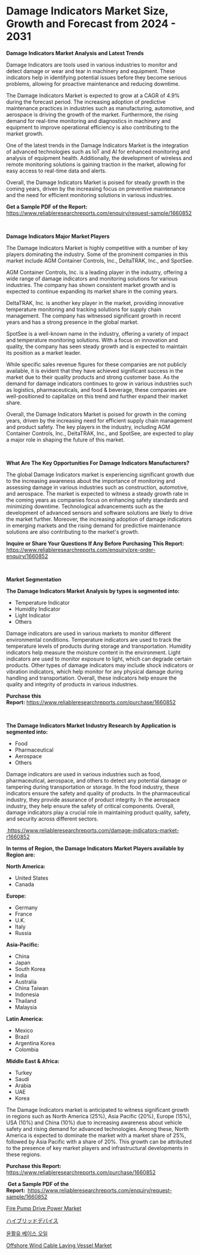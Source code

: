 <p><h1>Damage Indicators Market Size, Growth and Forecast from 2024 - 2031</h1></p><p><strong>Damage Indicators Market Analysis and Latest Trends</strong></p>
<p><p>Damage Indicators are tools used in various industries to monitor and detect damage or wear and tear in machinery and equipment. These indicators help in identifying potential issues before they become serious problems, allowing for proactive maintenance and reducing downtime.</p><p>The Damage Indicators Market is expected to grow at a CAGR of 4.9% during the forecast period. The increasing adoption of predictive maintenance practices in industries such as manufacturing, automotive, and aerospace is driving the growth of the market. Furthermore, the rising demand for real-time monitoring and diagnostics in machinery and equipment to improve operational efficiency is also contributing to the market growth.</p><p>One of the latest trends in the Damage Indicators Market is the integration of advanced technologies such as IoT and AI for enhanced monitoring and analysis of equipment health. Additionally, the development of wireless and remote monitoring solutions is gaining traction in the market, allowing for easy access to real-time data and alerts.</p><p>Overall, the Damage Indicators Market is poised for steady growth in the coming years, driven by the increasing focus on preventive maintenance and the need for efficient monitoring solutions in various industries.</p></p>
<p><strong>Get a Sample PDF of the Report:&nbsp;</strong> <a href="https://www.reliableresearchreports.com/enquiry/request-sample/1660852">https://www.reliableresearchreports.com/enquiry/request-sample/1660852</a></p>
<p>&nbsp;</p>
<p><strong>Damage Indicators Major Market Players</strong></p>
<p><p>The Damage Indicators Market is highly competitive with a number of key players dominating the industry. Some of the prominent companies in this market include AGM Container Controls, Inc., DeltaTRAK, Inc., and SpotSee.</p><p>AGM Container Controls, Inc. is a leading player in the industry, offering a wide range of damage indicators and monitoring solutions for various industries. The company has shown consistent market growth and is expected to continue expanding its market share in the coming years.</p><p>DeltaTRAK, Inc. is another key player in the market, providing innovative temperature monitoring and tracking solutions for supply chain management. The company has witnessed significant growth in recent years and has a strong presence in the global market.</p><p>SpotSee is a well-known name in the industry, offering a variety of impact and temperature monitoring solutions. With a focus on innovation and quality, the company has seen steady growth and is expected to maintain its position as a market leader.</p><p>While specific sales revenue figures for these companies are not publicly available, it is evident that they have achieved significant success in the market due to their quality products and strong customer base. As the demand for damage indicators continues to grow in various industries such as logistics, pharmaceuticals, and food & beverage, these companies are well-positioned to capitalize on this trend and further expand their market share.</p><p>Overall, the Damage Indicators Market is poised for growth in the coming years, driven by the increasing need for efficient supply chain management and product safety. The key players in the industry, including AGM Container Controls, Inc., DeltaTRAK, Inc., and SpotSee, are expected to play a major role in shaping the future of this market.</p></p>
<p>&nbsp;</p>
<p><strong>What Are The Key Opportunities For Damage Indicators Manufacturers?</strong></p>
<p><p>The global Damage Indicators market is experiencing significant growth due to the increasing awareness about the importance of monitoring and assessing damage in various industries such as construction, automotive, and aerospace. The market is expected to witness a steady growth rate in the coming years as companies focus on enhancing safety standards and minimizing downtime. Technological advancements such as the development of advanced sensors and software solutions are likely to drive the market further. Moreover, the increasing adoption of damage indicators in emerging markets and the rising demand for predictive maintenance solutions are also contributing to the market's growth.</p></p>
<p><strong>Inquire or Share Your Questions If Any Before Purchasing This Report:</strong> <a href="https://www.reliableresearchreports.com/enquiry/pre-order-enquiry/1660852">https://www.reliableresearchreports.com/enquiry/pre-order-enquiry/1660852</a></p>
<p>&nbsp;</p>
<p><strong>Market Segmentation</strong></p>
<p><strong>The Damage Indicators Market Analysis by types is segmented into:</strong></p>
<p><ul><li>Temperature Indicator</li><li>Humidity Indicator</li><li>Light Indicator</li><li>Others</li></ul></p>
<p><p>Damage indicators are used in various markets to monitor different environmental conditions. Temperature indicators are used to track the temperature levels of products during storage and transportation. Humidity indicators help measure the moisture content in the environment. Light indicators are used to monitor exposure to light, which can degrade certain products. Other types of damage indicators may include shock indicators or vibration indicators, which help monitor for any physical damage during handling and transportation. Overall, these indicators help ensure the quality and integrity of products in various industries.</p></p>
<p><strong>Purchase this Report:&nbsp;</strong><a href="https://www.reliableresearchreports.com/purchase/1660852">https://www.reliableresearchreports.com/purchase/1660852</a></p>
<p>&nbsp;</p>
<p><strong>The Damage Indicators Market Industry Research by Application is segmented into:</strong></p>
<p><ul><li>Food</li><li>Pharmaceutical</li><li>Aerospace</li><li>Others</li></ul></p>
<p><p>Damage indicators are used in various industries such as food, pharmaceutical, aerospace, and others to detect any potential damage or tampering during transportation or storage. In the food industry, these indicators ensure the safety and quality of products. In the pharmaceutical industry, they provide assurance of product integrity. In the aerospace industry, they help ensure the safety of critical components. Overall, damage indicators play a crucial role in maintaining product quality, safety, and security across different sectors.</p></p>
<p><a href="https://www.reliableresearchreports.com/damage-indicators-market-r1660852">&nbsp;https://www.reliableresearchreports.com/damage-indicators-market-r1660852</a></p>
<p><strong>In terms of Region, the Damage Indicators Market Players available by Region are:</strong></p>
<p>
    <p> <strong> North America: </strong>
        <ul>
            <li>United States</li>
            <li>Canada</li>
        </ul>
        </p> 
    <p> <strong> Europe: </strong>
        <ul>
            <li>Germany</li>
            <li>France</li>
            <li>U.K.</li>
            <li>Italy</li>
            <li>Russia</li>
        </ul>
        </p> 
    <p> <strong> Asia-Pacific: </strong>
        <ul>
            <li>China</li>
            <li>Japan</li>
            <li>South Korea</li>
            <li>India</li>
            <li>Australia</li>
            <li>China Taiwan</li>
            <li>Indonesia</li>
            <li>Thailand</li>
            <li>Malaysia</li>
        </ul>
        </p> 
    <p> <strong> Latin America: </strong>
        <ul>
            <li>Mexico</li>
            <li>Brazil</li>
            <li>Argentina Korea</li>
            <li>Colombia</li>
        </ul>
        </p> 
    <p> <strong> Middle East & Africa: </strong>
        <ul>
            <li>Turkey</li>
            <li>Saudi</li>
            <li>Arabia</li>
            <li>UAE</li>
            <li>Korea</li>
        </ul>
    </p>
    </p>
<p><p>The Damage Indicators market is anticipated to witness significant growth in regions such as North America (25%), Asia Pacific (20%), Europe (15%), USA (10%) and China (10%) due to increasing awareness about vehicle safety and rising demand for advanced technologies. Among these, North America is expected to dominate the market with a market share of 25%, followed by Asia Pacific with a share of 20%. This growth can be attributed to the presence of key market players and infrastructural developments in these regions.</p></p>
<p><strong>Purchase this Report: </strong><a href="https://www.reliableresearchreports.com/purchase/1660852">https://www.reliableresearchreports.com/purchase/1660852</a></p>
<p>&nbsp;<strong>Get a Sample PDF of the Report:&nbsp;&nbsp;</strong><a href="https://www.reliableresearchreports.com/enquiry/request-sample/1660852">https://www.reliableresearchreports.com/enquiry/request-sample/1660852</a></p>
<p><strong></strong></p>
<p><p><a href="https://medium.com/@julianyan6756/fire-pump-drive-power-market-size-market-outlook-and-market-forecast-2024-to-2031-e7f0e5869d42">Fire Pump Drive Power Market</a></p><p><a href="https://medium.com/@amandasantosxavier51/%E3%83%8F%E3%82%A4%E3%83%96%E3%83%AA%E3%83%83%E3%83%89%E3%83%87%E3%83%90%E3%82%A4%E3%82%B9%E3%81%AE%E5%B8%82%E5%A0%B4%E3%82%B7%E3%82%A7%E3%82%A2%E3%81%AE%E5%A4%89%E5%8C%96%E3%81%A8%E5%B8%82%E5%A0%B4%E6%88%90%E9%95%B7%E3%83%88%E3%83%AC%E3%83%B3%E3%83%892024%E5%B9%B4%E3%81%8B%E3%82%892031%E5%B9%B4%E3%81%BE%E3%81%A7-3ac6858d3fbb">ハイブリッドデバイス</a></p><p><a href="https://medium.com/@monserratemohr/%EC%9C%A4%ED%99%9C%EC%9C%A0-%EA%B8%B0%EB%B0%98-%EC%98%A4%EC%9D%BC-%EC%8B%9C%EC%9E%A5%EC%9D%98-%ED%86%B5%EC%B0%B0-%EC%8B%9C%EC%9E%A5-%EB%8F%99%ED%96%A5-%EC%84%B1%EC%9E%A5-2024%EB%85%84%EB%B6%80%ED%84%B0-2031%EB%85%84%EA%B9%8C%EC%A7%80-%EC%98%88%EC%B8%A1%EB%90%9C-%EA%B2%83-251226fbb197">윤활유 베이스 오일</a></p><p><a href="https://medium.com/@clarenceuvalis67867/offshore-wind-cable-laying-vessel-market-trends-and-market-analysis-forecasted-for-period-2024-2031-478e64e30800">Offshore Wind Cable Laying Vessel Market</a></p></p>